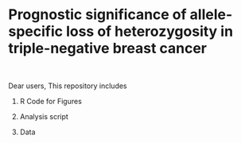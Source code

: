 # Prognostic significance of allele-specific loss of heterozygosity in triple-negative breast cancer
<br>

Dear users, 
This repository includes

1. R Code for Figures

2. Analysis script

3. Data


